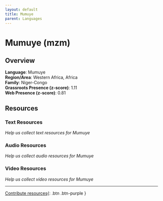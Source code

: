 ```yaml
---
layout: default
title: Mumuye
parent: Languages
---
```


# Mumuye (mzm)

## Overview

**Language**: Mumuye  
**Region/Area**: Western Africa, Africa  
**Family**: Niger-Congo  
**Grassroots Presence (z-score)**: 1.11  
**Web Presence (z-score)**: 0.81  

## Resources

### Text Resources
*Help us collect text resources for Mumuye*

### Audio Resources
*Help us collect audio resources for Mumuye*

### Video Resources
*Help us collect video resources for Mumuye*

---

[Contribute resources](https://forms.office.com/e/1SfLJx3u1r){: .btn .btn-purple }

